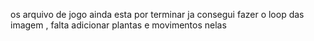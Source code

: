 os arquivo de jogo ainda esta por terminar 
ja consegui fazer o loop das imagem , falta adicionar plantas e movimentos nelas
